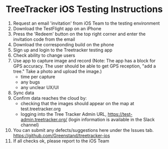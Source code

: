 # TreeTracker iOS Testing Instructions

1. Request an email 'invitation' from iOS Team to the testing environment
2. Download the TestFlight app on an iPhone
3. Press the 'Redeem' button on the top right corner and enter the invitation code from the email
4. Download the corresponding build on the phone
5. Sign up and login to the Treetracker testing app
6. Check ability to change users
7. Use app to capture image and record (Note: The app has a block for GPS accuracy. The user should be able to get GPS reception, "add a tree." Take a photo and upload the image.)
    * time per capture
    * any bugs
    * any unclear UX/UI
8. Sync data
9. Confirm data reaches the cloud by:
    * checking that the images should appear on the map at test.treetracker.org
    * logging into the Tree Tracker Admin URL, https://test-admin.treetracker.org/ (login information is available in the Slack channel)
10. You can submit any defects/suggestions here under the Issues tab. https://github.com/Greenstand/treetracker-ios
11. If all checks ok, please report to the iOS Team
